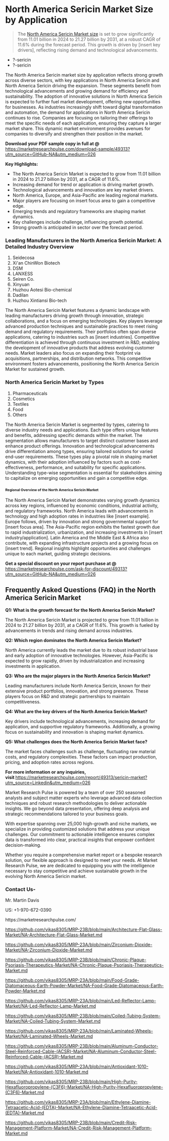 <h1>North America Sericin Market&nbsp;Size by Application</h1><blockquote><p>The <a href="https://marketresearchpulse.com/download-sample/49313?utm_source=GitHub-NA&amp;utm_medium=026">North America Sericin Market size</a> is set to grow significantly from 11.01 billion in 2024 to 21.27 billion by 2031, at a robust CAGR of 11.6% during the forecast period. This growth is driven by [insert key drivers], reflecting rising demand and technological advancements.</p></blockquote><ul><li>?-sericin<li> ?-sericin</li></ul><p>The North America Sericin market size by application reflects strong growth across diverse sectors, with key applications in North America Sericin and North America Sericin driving the expansion. These segments benefit from technological advancements and growing demand for efficiency and sustainability. The adoption of innovative solutions in North America Sericin is expected to further fuel market development, offering new opportunities for businesses. As industries increasingly shift toward digital transformation and automation, the demand for applications in North America Sericin continues to rise. Companies are focusing on tailoring their offerings to meet the specific needs of each application, ensuring they capture a larger market share. This dynamic market environment provides avenues for companies to diversify and strengthen their position in the market.</p><p><strong>Download your PDF sample copy in full at @ </strong><a href="https://marketresearchpulse.com/download-sample/49313?utm_source=GitHub-NA&amp;utm_medium=026">https://marketresearchpulse.com/download-sample/49313?utm_source=GitHub-NA&amp;utm_medium=026</a></p><p><strong>Key Highlights: </strong></p><ul><li>The North America Sericin Market is expected to grow from 11.01 billion in 2024 to 21.27 billion by 2031, at a CAGR of 11.6%.</li><li>Increasing demand for trend or application is driving market growth.</li><li>Technological advancements and innovation are key market drivers.</li><li>North America, Europe, and Asia-Pacific are leading regional markets.</li><li>Major players are focusing on insert focus area to gain a competitive edge.</li><li>Emerging trends and regulatory frameworks are shaping market dynamics.</li><li>Key challenges include challenge, influencing growth potential.</li><li>Strong growth is anticipated in sector over the forecast period.</li></ul><h3>Leading Manufacturers in the North America Sericin Market: A Detailed Industry Overview</h3><ol><li>Seidecosa</li><li>Xi'an ChinWon Biotech</li><li>DSM</li><li>LANXESS</li><li>Seiren Co.</li><li>Xinyuan</li><li>Huzhou Aotesi Bio-chemical</li><li>Dadilan</li><li>Huzhou Xintiansi Bio-tech</li></ol><div class="flex max-w-full flex-col flex-grow"><div class="min-h-8 text-message flex w-full flex-col items-end gap-2 whitespace-normal break-words [.text-message+&amp;]:mt-5" dir="auto" data-message-author-role="assistant" data-message-id="fd8432e4-4910-450d-b182-61b7bfb0a01f" data-message-model-slug="gpt-4o"><div class="flex w-full flex-col gap-1 empty:hidden first:pt-[3px]"><div class="markdown prose w-full break-words dark:prose-invert light"><p>The North America Sericin Market features a dynamic landscape with leading manufacturers driving growth through innovation, strategic collaborations, and a focus on emerging technologies. Key players leverage advanced production techniques and sustainable practices to meet rising demand and regulatory requirements. Their portfolios often span diverse applications, catering to industries such as [insert industries]. Competitive differentiation is achieved through continuous investment in R&amp;D, enabling the development of innovative products that address evolving customer needs. Market leaders also focus on expanding their footprint via acquisitions, partnerships, and distribution networks. This competitive environment fosters advancements, positioning the North America Sericin Market for sustained growth.</p></div></div></div></div><h3>North America Sericin Market by Types</h3><ol><li>Pharmaceuticals<li> Cosmetics<li> Textiles<li> Food<li> Others</li></ol><div class="flex max-w-full flex-col flex-grow"><div class="min-h-8 text-message flex w-full flex-col items-end gap-2 whitespace-normal break-words [.text-message+&amp;]:mt-5" dir="auto" data-message-author-role="assistant" data-message-id="084470be-0bb7-4664-bddf-5156b4f41249" data-message-model-slug="gpt-4o-mini"><div class="flex w-full flex-col gap-1 empty:hidden first:pt-[3px]"><div class="markdown prose w-full break-words dark:prose-invert light"><p>The North America Sericin Market is segmented by types, catering to diverse industry needs and applications. Each type offers unique features and benefits, addressing specific demands within the market. The segmentation allows manufacturers to target distinct customer bases and enhance product offerings. Innovation and technological advancements drive differentiation among types, ensuring tailored solutions for varied end-user requirements. These types play a pivotal role in shaping market dynamics, with their adoption influenced by factors such as cost-effectiveness, performance, and suitability for specific applications. Understanding type-wise segmentation is essential for stakeholders aiming to capitalize on emerging opportunities and gain a competitive edge.</p></div></div></div></div><h3><span style="font-size: 11px;">Regional Overview of the North America Sericin Market</span></h3><div class="flex max-w-full flex-col flex-grow"><div class="min-h-8 text-message flex w-full flex-col items-end gap-2 whitespace-normal break-words [.text-message+&amp;]:mt-5" dir="auto" data-message-author-role="assistant" data-message-id="e9038762-ce64-4e30-91c9-9bd413514231" data-message-model-slug="gpt-4o-mini"><div class="flex w-full flex-col gap-1 empty:hidden first:pt-[3px]"><div class="markdown prose w-full break-words dark:prose-invert light"><p>The North America Sericin Market demonstrates varying growth dynamics across key regions, influenced by economic conditions, industrial activity, and regulatory frameworks. North America leads with advancements in technology and high adoption rates in industries like [insert example]. Europe follows, driven by innovation and strong governmental support for [insert focus area]. The Asia-Pacific region exhibits the fastest growth due to rapid industrialization, urbanization, and increasing investments in [insert industry/application]. Latin America and the Middle East &amp; Africa also contribute, with expanding infrastructure projects and a growing focus on [insert trend]. Regional insights highlight opportunities and challenges unique to each market, guiding strategic decisions.</p></div></div></div></div><p><strong>Get a special discount on your report purchase at @ </strong><a href="https://marketresearchpulse.com/ask-for-discount/49313?utm_source=GitHub-NA&amp;utm_medium=026">https://marketresearchpulse.com/ask-for-discount/49313?utm_source=GitHub-NA&amp;utm_medium=026</a></p><h2>Frequently Asked Questions (FAQ) in the North America Sericin Market</h2><p><strong>Q1: What is the growth forecast for the North America Sericin Market?</strong></p><p>The North America Sericin Market is projected to grow from 11.01 billion in 2024 to 21.27 billion by 2031, at a CAGR of 11.6%. This growth is fueled by advancements in trends and rising demand across industries.</p><p><strong>Q2: Which region dominates the North America Sericin Market?</strong></p><p>North America currently leads the market due to its robust industrial base and early adoption of innovative technologies. However, Asia-Pacific is expected to grow rapidly, driven by industrialization and increasing investments in application.</p><p><strong>Q3: Who are the major players in the North America Sericin Market?</strong></p><p>Leading manufacturers include North America Sericin, known for their extensive product portfolios, innovation, and strong presence. These players focus on R&amp;D and strategic partnerships to maintain competitiveness.</p><p><strong>Q4: What are the key drivers of the North America Sericin Market?</strong></p><p>Key drivers include technological advancements, increasing demand for application, and supportive regulatory frameworks. Additionally, a growing focus on sustainability and innovation is shaping market dynamics.</p><p><strong>Q5: What challenges does the North America Sericin Market face?</strong></p><p>The market faces challenges such as challenge, fluctuating raw material costs, and regulatory complexities. These factors can impact production, pricing, and adoption rates across regions.</p><p><strong>For more information or any inquiries, visit&nbsp;</strong><a href="https://marketresearchpulse.com/report/49313/sericin-market?utm_source=Linkedin&utm_medium=026">https://marketresearchpulse.com/report/49313/sericin-market?utm_source=Linkedin&utm_medium=026</a></p><p>Market Research Pulse is powered by a team of over 250 seasoned analysts and subject matter experts who leverage advanced data collection techniques and robust research methodologies to deliver actionable insights. We go beyond data presentation, offering deep analysis and strategic recommendations tailored to your business goals.</p><p>With expertise spanning over 25,000 high-growth and niche markets, we specialize in providing customized solutions that address your unique challenges. Our commitment to actionable intelligence ensures complex data is transformed into clear, practical insights that empower confident decision-making.</p><p>Whether you require a comprehensive market report or a bespoke research solution, our flexible approach is designed to meet your needs. At Market Research Pulse, we are dedicated to equipping you with the intelligence necessary to stay competitive and achieve sustainable growth in the evolving North America Sericin market.</p><h3><strong>Contact Us-</strong></h3><p>Mr. Martin Davis</p><p>US: +1-970-672-0390</p><p>https://marketresearchpulse.com/</p><p><a href="https://github.com/vikas8305/MRP-23B/blob/main/Architecture-Flat-Glass-Market/NA-Architecture-Flat-Glass-Market.md">https://github.com/vikas8305/MRP-23B/blob/main/Architecture-Flat-Glass-Market/NA-Architecture-Flat-Glass-Market.md</a></p><p><a href="https://github.com/vikas8305/MRP-23A/blob/main/Zirconium-Dioxide-Market/NA-Zirconium-Dioxide-Market.md">https://github.com/vikas8305/MRP-23A/blob/main/Zirconium-Dioxide-Market/NA-Zirconium-Dioxide-Market.md</a></p><p><a href="https://github.com/vikas8305/MRP-23B/blob/main/Chronic-Plaque-Psoriasis-Therapeutics-Market/NA-Chronic-Plaque-Psoriasis-Therapeutics-Market.md">https://github.com/vikas8305/MRP-23B/blob/main/Chronic-Plaque-Psoriasis-Therapeutics-Market/NA-Chronic-Plaque-Psoriasis-Therapeutics-Market.md</a></p><p><a href="https://github.com/vikas8305/MRP-23A/blob/main/Food-Grade-Diatomaceous-Earth-Powder-Market/NA-Food-Grade-Diatomaceous-Earth-Powder-Market.md">https://github.com/vikas8305/MRP-23A/blob/main/Food-Grade-Diatomaceous-Earth-Powder-Market/NA-Food-Grade-Diatomaceous-Earth-Powder-Market.md</a></p><p><a href="https://github.com/vikas8305/MRP-23A/blob/main/Led-Reflector-Lamp-Market/NA-Led-Reflector-Lamp-Market.md">https://github.com/vikas8305/MRP-23A/blob/main/Led-Reflector-Lamp-Market/NA-Led-Reflector-Lamp-Market.md</a></p><p><a href="https://github.com/vikas8305/MRP-23B/blob/main/Coiled-Tubing-System-Market/NA-Coiled-Tubing-System-Market.md">https://github.com/vikas8305/MRP-23B/blob/main/Coiled-Tubing-System-Market/NA-Coiled-Tubing-System-Market.md</a></p><p><a href="https://github.com/vikas8305/MRP-23A/blob/main/Laminated-Wheels-Market/NA-Laminated-Wheels-Market.md">https://github.com/vikas8305/MRP-23A/blob/main/Laminated-Wheels-Market/NA-Laminated-Wheels-Market.md</a></p><p><a href="https://github.com/vikas8305/MRP-23B/blob/main/Aluminum-Conductor-Steel-Reinforced-Cable-(ACSR)-Market/NA-Aluminum-Conductor-Steel-Reinforced-Cable-(ACSR)-Market.md">https://github.com/vikas8305/MRP-23B/blob/main/Aluminum-Conductor-Steel-Reinforced-Cable-(ACSR)-Market/NA-Aluminum-Conductor-Steel-Reinforced-Cable-(ACSR)-Market.md</a></p><p><a href="https://github.com/vikas8305/MRP-23A/blob/main/Antioxidant-1010-Market/NA-Antioxidant-1010-Market.md">https://github.com/vikas8305/MRP-23A/blob/main/Antioxidant-1010-Market/NA-Antioxidant-1010-Market.md</a></p><p><a href="https://github.com/vikas8305/MRP-23B/blob/main/High-Purity-Hexafluoropropylene-(C3F6)-Market/NA-High-Purity-Hexafluoropropylene-(C3F6)-Market.md">https://github.com/vikas8305/MRP-23B/blob/main/High-Purity-Hexafluoropropylene-(C3F6)-Market/NA-High-Purity-Hexafluoropropylene-(C3F6)-Market.md</a></p><p><a href="https://github.com/vikas8305/MRP-23A/blob/main/Ethylene-Diamine-Tetraacetic-Acid-(EDTA)-Market/NA-Ethylene-Diamine-Tetraacetic-Acid-(EDTA)-Market.md">https://github.com/vikas8305/MRP-23A/blob/main/Ethylene-Diamine-Tetraacetic-Acid-(EDTA)-Market/NA-Ethylene-Diamine-Tetraacetic-Acid-(EDTA)-Market.md</a></p><p><a href="https://github.com/vikas8305/MRP-23B/blob/main/Credit-Risk-Management-Platform-Market/NA-Credit-Risk-Management-Platform-Market.md">https://github.com/vikas8305/MRP-23B/blob/main/Credit-Risk-Management-Platform-Market/NA-Credit-Risk-Management-Platform-Market.md</a></p>
